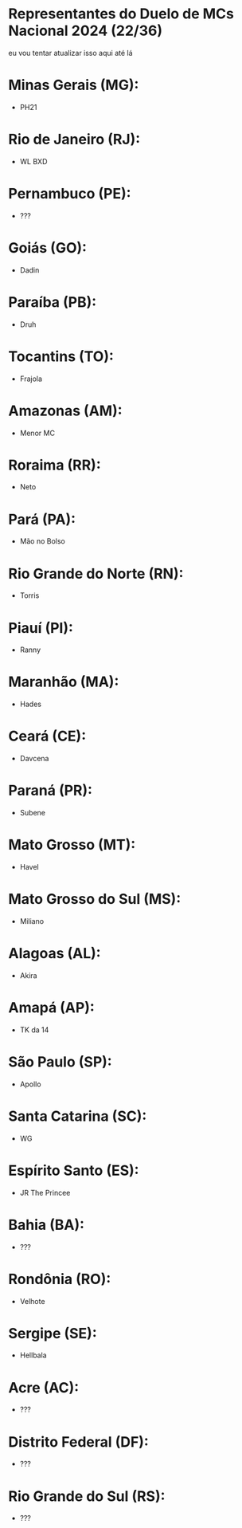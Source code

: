 # Representantes do Duelo de MCs Nacional 2024 (22/36)
eu vou tentar atualizar isso aqui até lá 



# Minas Gerais (MG):

- PH21



# Rio de Janeiro (RJ):

- WL BXD



# Pernambuco (PE):

- ???



# Goiás (GO):

- Dadin



# Paraíba (PB):

- Druh



# Tocantins (TO):

- Frajola



# Amazonas (AM):

- Menor MC



# Roraima (RR):

- Neto



# Pará (PA):

- Mão no Bolso



# Rio Grande do Norte (RN):

- Torris



# Piauí (PI):

- Ranny



# Maranhão (MA):

- Hades



# Ceará (CE):

- Davcena



# Paraná (PR):

- Subene



# Mato Grosso (MT): 

- Havel



# Mato Grosso do Sul (MS):

- Miliano


# Alagoas (AL):

- Akira



# Amapá (AP):

- TK da 14



# São Paulo (SP):

- Apollo



# Santa Catarina (SC):

- WG



# Espírito Santo (ES):

- JR The Princee



# Bahia (BA): 

- ???



# Rondônia (RO):

- Velhote



# Sergipe (SE):

- Hellbala


# Acre (AC):

- ???



# Distrito Federal (DF):

- ???



# Rio Grande do Sul (RS): 

- ???
